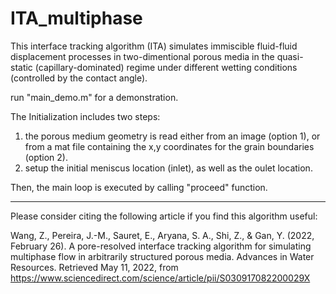 # ITA_multiphase


This interface tracking algorithm (ITA) simulates immiscible fluid-fluid displacement processes in two-dimentional porous media in the quasi-static (capillary-dominated) regime under different wetting conditions (controlled by the contact angle).

run "main_demo.m" for a demonstration.

The Initialization includes two steps:
  1. the porous medium geometry is read either from an image (option 1), or from a mat file containing the x,y coordinates for the grain boundaries (option 2).
  2. setup the initial meniscus location (inlet), as well as the oulet location.

Then, the main loop is executed by calling "proceed" function.

----------------------------------------
Please consider citing the following article if you find this algorithm useful:

Wang, Z., Pereira, J.-M., Sauret, E., Aryana, S. A., Shi, Z., &amp; Gan, Y. (2022, February 26). A pore-resolved interface tracking algorithm for simulating multiphase flow in arbitrarily structured porous media. Advances in Water Resources. Retrieved May 11, 2022, from https://www.sciencedirect.com/science/article/pii/S030917082200029X 
